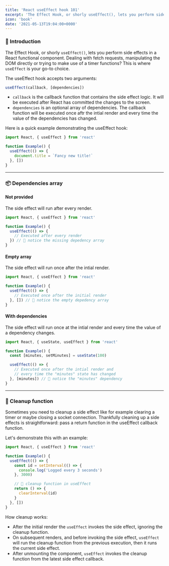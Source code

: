 ```yaml
---
title: 'React useEffect hook 101'
excerpt: 'The Effect Hook, or shorly useEffect(), lets you perform side effects in a React function component. Dealing with fetch requests, looking to manipulating the DOM directly or maybe trying to make use of a timer functions? This where useEffect is your go-to choice.'
icon: 'book'
date: '2021-05-13T19:04:00+0000'
---
```


### 🌱 Introduction

The Effect Hook, or shorly `useEffect()`, lets you perform side effects in a React functional component. Dealing with fetch requests, manipulating the DOM directly or trying to make use of a timer functions? This is where `useEffect` is your go-to choice.

The useEffect hook accepts two arguments:

```jsx
useEffect(callback, [dependencies])
```

- `callback` is the callback function that contains the side effect logic. It will be executed after React has committed the changes to the screen.
- `dependencies` is an optional array of dependencies. The callback function will be executed once aftr the intial render and every time the value of the dependencies has changed.

Here is a quick example demonstrating the useEffect hook:

```jsx
import React, { useEffect } from 'react'

function Example() {
  useEffect(() => {
    document.title = `Fancy new title!`
  }, [])
}
```

---

### 📦 Dependencies array

#### Not provided

The side effect will run after every render.

```jsx
import React, { useEffect } from 'react'

function Example() {
  useEffect(() => {
    // Executed after every render
  }) // 🔎 notice the missing depedency array
}
```

#### Empty array

The side effect will run once after the intial render.

```jsx
import React, { useEffect } from 'react'

function Example() {
  useEffect(() => {
    // Executed once after the initial render
  }, []) // 🔎 notice the empty depedency array
}
```

#### With dependencies

The side effect will run once at the intial render and every time the value of a dependency changes.

```jsx
import React, { useState, useEffect } from 'react'

function Example() {
  const [minutes, setMinutes] = useState(100)

  useEffect(() => {
    // Executed once after the intial render and
    // every time the "minutes" state has changed
  }, [minutes]) // 🔎 notice the "minutes" dependency
}
```

---

### 🧽 Cleanup function

Sometimes you need to cleanup a side effect like for example clearing a timer or maybe closing a socket connection. Thankfully cleaning up a side effects is straightforward: pass a return function in the useEffect callback function.

Let's demonstrate this with an example:

```jsx
import React, { useEffect } from 'react'

function Example() {
  useEffect(() => {
    const id = setInterval(() => {
      console.log('Logged every 3 seconds')
    }, 3000)

    // 🧽 cleanup function in useEffect
    return () => {
      clearInterval(id)
    }
  }, [])
}
```

How cleanup works:

- After the initial render the `useEffect` invokes the side effect, ignoring the cleanup function.
- On subsequent renders, and before invoking the side effect, `useEffect` will run the cleanup function from the previous execution, then it runs the current side effect.
- After unmounting the component, `useEffect` invokes the cleanup function from the latest side effect callback.
